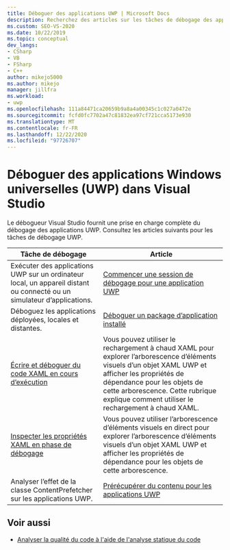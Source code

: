 ```yaml
---
title: Déboguer des applications UWP | Microsoft Docs
description: Recherchez des articles sur les tâches de débogage des applications de plateforme Windows universelle (UWP) dans le débogueur Visual Studio.
ms.custom: SEO-VS-2020
ms.date: 10/22/2019
ms.topic: conceptual
dev_langs:
- CSharp
- VB
- FSharp
- C++
author: mikejo5000
ms.author: mikejo
manager: jillfra
ms.workload:
- uwp
ms.openlocfilehash: 111a84471ca20659b9a8a4a00345c1c027a0472e
ms.sourcegitcommit: fcfd0fc7702a47c81832ea97cf721cca5173e930
ms.translationtype: MT
ms.contentlocale: fr-FR
ms.lasthandoff: 12/22/2020
ms.locfileid: "97726707"
---
```

# <a name="debug-universal-windows-apps-uwp-in-visual-studio"></a>Déboguer des applications Windows universelles (UWP) dans Visual Studio

Le débogueur Visual Studio fournit une prise en charge complète du débogage des applications UWP. Consultez les articles suivants pour les tâches de débogage UWP.

|Tâche de débogage|Article|
|-|-|
|Exécuter des applications UWP sur un ordinateur local, un appareil distant ou connecté ou un simulateur d’applications.|[Commencer une session de débogage pour une application UWP](../debugger/start-a-debugging-session-for-a-store-app-in-visual-studio-vb-csharp-cpp-and-xaml.md)|
|Déboguez les applications déployées, locales et distantes.|[Déboguer un package d’application installé](../debugger/debug-installed-app-package.md)|
| [Écrire et déboguer du code XAML en cours d’exécution](../xaml-tools/xaml-hot-reload.md) | Vous pouvez utiliser le rechargement à chaud XAML pour explorer l’arborescence d’éléments visuels d’un objet XAML UWP et afficher les propriétés de dépendance pour les objets de cette arborescence. Cette rubrique explique comment utiliser le rechargement à chaud XAML. |
| [Inspecter les propriétés XAML en phase de débogage](../xaml-tools/xaml-hot-reload.md) | Vous pouvez utiliser l’arborescence d’éléments visuels en direct pour explorer l’arborescence d’éléments visuels d’un objet XAML UWP et afficher les propriétés de dépendance pour les objets de cette arborescence. |
|Analyser l’effet de la classe ContentPrefetcher sur les applications UWP.|[Prérécupérer du contenu pour les applications UWP](../debugger/prefetch-content-for-windows-store-apps.md)|

## <a name="see-also"></a>Voir aussi
- [Analyser la qualité du code à l'aide de l'analyse statique du code](../code-quality/code-analysis-for-managed-code-overview.md)
